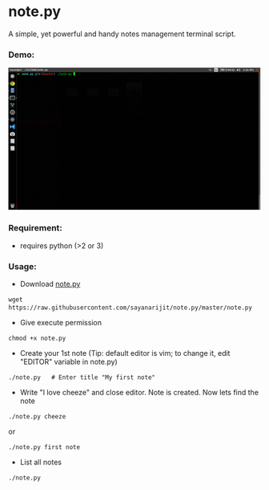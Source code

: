 # note.py

A simple, yet powerful and handy notes management terminal script.

### Demo:
![demo.gif](https://raw.githubusercontent.com/sayanarijit/note.py/master/demo.gif)

### Requirement:
* requires python (>2 or 3)

### Usage:
* Download [note.py](https://raw.githubusercontent.com/sayanarijit/note.py/master/note.py)
```
wget https://raw.githubusercontent.com/sayanarijit/note.py/master/note.py
```
* Give execute permission
```
chmod +x note.py
```
* Create your 1st note (Tip: default editor is vim; to change it, edit "EDITOR" variable in note.py)
```
./note.py   # Enter title "My first note"
```
* Write "I love cheeze" and close editor. Note is created. Now lets find the note
```
./note.py cheeze
```
or
```
./note.py first note
```
* List all notes
```
./note.py
```
